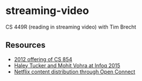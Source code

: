 # streaming-video

CS 449R (reading in streaming video) with Tim Brecht

## Resources

- [2012 offering of CS 854](https://cs.uwaterloo.ca/~brecht/courses/854-http-video-2012/readings.html)
- [Haley Tucker and Mohit Vohra at Infoq 2015](https://www.infoq.com/presentations/netflix-streaming-arch)
- [Netflix content distribution through Open Connect](https://blog.apnic.net/2018/06/20/netflix-content-distribution-through-open-connect/)

